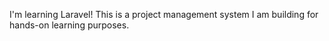 I'm learning Laravel! This is a project management system I am building for hands-on learning purposes.